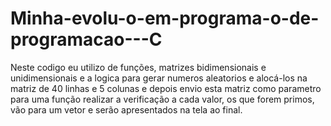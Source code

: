 # Minha-evolu-o-em-programa-o-de-programacao---C
Neste codigo eu utilizo de funções, matrizes bidimensionais e unidimensionais e a logica para gerar numeros aleatorios e alocá-los na matriz de 40 linhas e 5 colunas e depois envio esta matriz como parametro para uma função realizar a verificação a  cada valor, os que forem primos, vão para um vetor e serão apresentados na tela ao final.
